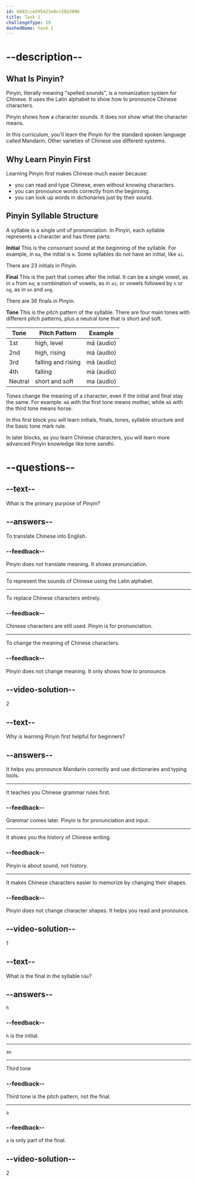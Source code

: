 ```yaml
---
id: 6892cce895423e0cc58b3006
title: Task 1
challengeType: 19
dashedName: task-1
---
```


# --description--

## What Is Pinyin?

Pinyin, literally meaning "spelled sounds", is a romanization system for Chinese. It uses the Latin alphabet to show how to pronounce Chinese characters.

Pinyin shows how a character sounds. It does not show what the character means.

In this curriculum, you'll learn the Pinyin for the standard spoken language called Mandarin. Other varieties of Chinese use different systems.

## Why Learn Pinyin First

Learning Pinyin first makes Chinese much easier because:​

- you can read and type Chinese, even without knowing characters.
- you can pronounce words correctly from the beginning.  
- you can look up words in dictionaries just by their sound.

## Pinyin Syllable Structure

A syllable is a single unit of pronunciation. In Pinyin, each syllable represents a character and has three parts:

**Initial**
This is the consonant sound at the beginning of the syllable. For example, in `ma`, the initial is `m`. Some syllables do not have an initial, like `ai`.

There are 23 initials in Pinyin.

**Final**
This is the part that comes after the initial. It can be a single vowel, as in `a` from `ma`; a combination of vowels, as in `ai`; or vowels followed by `n` or `ng`, as in `an` and `ang`.

There are 36 finals in Pinyin.

**Tone**
This is the pitch pattern of the syllable. There are four main tones with different pitch patterns, plus a neutral tone that is short and soft.

| Tone   | Pitch Pattern     | Example |
|--------|-------------------|---------|
| 1st    | high, level   | mā (audio) |
| 2nd    | high, rising            | má (audio) |
| 3rd    | falling and rising | mǎ (audio) |
| 4th    | falling   | mà (audio) |
| Neutral| short and soft    | ma (audio) |

Tones change the meaning of a character, even if the initial and final stay the same. For example: `mā` with the first tone means mother, while `mǎ` with the third tone means horse.

In this first block you will learn initials, finals, tones, syllable structure and the basic tone mark rule.

In later blocks, as you learn Chinese characters, you will learn more advanced Pinyin knowledge like tone sandhi.

# --questions--

## --text--

What is the primary purpose of Pinyin?

## --answers--

To translate Chinese into English.

### --feedback--

Pinyin does not translate meaning. It shows pronunciation.

---

To represent the sounds of Chinese using the Latin alphabet.

---

To replace Chinese characters entirely.

### --feedback--

Chinese characters are still used. Pinyin is for pronunciation.

---

To change the meaning of Chinese characters.

### --feedback--

Pinyin does not change meaning. It only shows how to pronounce.

## --video-solution--

2

## --text--

Why is learning Pinyin first helpful for beginners?

## --answers--

It helps you pronounce Mandarin correctly and use dictionaries and typing tools.

---

It teaches you Chinese grammar rules first.

### --feedback--

Grammar comes later. Pinyin is for pronunciation and input.

---

It shows you the history of Chinese writing.

### --feedback--

Pinyin is about sound, not history.

---

It makes Chinese characters easier to memorize by changing their shapes.

### --feedback--

Pinyin does not change character shapes. It helps you read and pronounce.

## --video-solution--

1

## --text--

What is the final in the syllable `hǎo`?

## --answers--

`h`

### --feedback--

`h` is the initial.

---

`ao`

---

Third tone

### --feedback--

Third tone is the pitch pattern, not the final.

---

`a`

### --feedback--

`a` is only part of the final.

## --video-solution--

2
